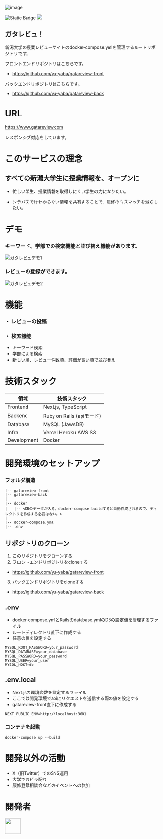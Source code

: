 ![image](https://github.com/user-attachments/assets/28942894-9754-4608-9b52-e852df7b4d49)

![Static Badge](https://img.shields.io/badge/https%3A%2F%2Fgithub.com%2Fyu-yaba%2Fgatareview-front)
<img src="https://img.shields.io/badge/-Docker-EEE.svg?logo=docker&style=flat">

## ガタレビュ！
新潟大学の授業レビューサイトのdocker-compose.ymlを管理するルートリポジトリです。

フロントエンドリポジトリはこちらです。
  * https://github.com/yu-yaba/gatareview-front

バックエンドリポジトリはこちらです。
  * https://github.com/yu-yaba/gatareview-back

# URL
https://www.gatareview.com

レスポンシブ対応をしています。

# このサービスの理念
## すべての新潟大学生に授業情報を、オープンに

* 忙しい学生、授業情報を取得しにくい学生の力になりたい。

* シラバスではわからない情報を共有することで、履修のミスマッチを減らしたい。


# デモ
### キーワード、学部での検索機能と並び替え機能があります。
![ガタレビュデモ1](https://github.com/yu-yaba/gatareview-front/assets/109569162/a7e937e3-acae-4fd0-9c88-c78297ca3b9c)


### レビューの登録ができます。
![ガタレビュデモ2](https://github.com/yu-yaba/gatareview-front/assets/109569162/e475a83c-60da-499b-8ca3-9725cb341a88)


# 機能
### ・ レビューの投稿
### ・ 検索機能
* キーワード検索
* 学部による検索
* 新しい順、レビュー件数順、評価が高い順で並び替え

# 技術スタック
| 領域 | 技術スタック |
| ---- | ---- |
| Frontend　| Next.js, TypeScript |
| Backend | Ruby on Rails (apiモード) |
| Database | MySQL (JawsDB) |
| Infra | Vercel Heroku  AWS S3 |
| Development | Docker |

# 開発環境のセットアップ
### フォルダ構造

```
|-- gatareview-front
|-- gatareview-back
|
|-- docker
|   |-- <DBのデータが入る。docker-compose buildすると自動作成されるので、ディレクトリを作成する必要はない。>
|
|-- docker-compose.yml
|-- .env
```

## リポジトリのクローン
1. このリポジトリをクローンする
2. フロントエンドリポジトリをcloneする
  * https://github.com/yu-yaba/gatareview-front
3. バックエンドリポジトリをcloneする
  * https://github.com/yu-yaba/gatareview-back


## .env
* docker-compose.ymlとRailsのdatabase.ymlのDBの設定値を管理するファイル
* ルートディレクトリ直下に作成する
* 任意の値を設定する
```env
MYSQL_ROOT_PASSWORD=your_password
MYSQL_DATABASE=your_database
MYSQL_PASSWORD=your_password
MYSQL_USER=your_user
MYSQL_HOST=db
```

## .env.local
* Next.jsの環境変数を設定するファイル
* ここでは開発環境でapiにリクエストを送信する際の値を設定する
* gatareview-front直下に作成する
```env
NEXT_PUBLIC_ENV=http://localhost:3001
```

### コンテナを起動
```
docker-compose up --build
```

# 開発以外の活動
* X（旧Twitter）でのSNS運用
* 大学でのビラ配り
* 履修登録相談会などのイベントへの参加

# 開発者
<a href="https://github.com/yu-yaba"><img width="50" src="https://avatars.githubusercontent.com/u/109569162?v=4" css></a>
